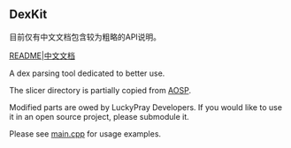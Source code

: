  DexKit
--
目前仅有中文文档包含较为粗略的API说明。

[README](https://github.com/LuckyPray/DexKit/blob/master/README.md)|[中文文档](https://github.com/LuckyPray/DexKit/blob/master/README_zh.md)

A dex parsing tool dedicated to better use.

The slicer directory is partially copied from [AOSP](https://cs.android.com/android/platform/superproject/+/master:frameworks/base/startop/view_compiler).

Modified parts are owed by LuckyPray Developers. If you would like to use it in an open source project, please submodule it.

Please see [main.cpp](https://github.com/LuckyPray/DexKit/blob/master/main.cpp) for usage examples.
